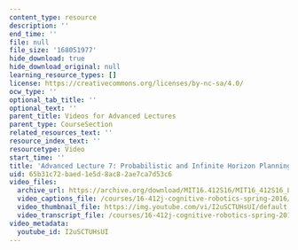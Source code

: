 ```yaml
---
content_type: resource
description: ''
end_time: ''
file: null
file_size: '168051977'
hide_download: true
hide_download_original: null
learning_resource_types: []
license: https://creativecommons.org/licenses/by-nc-sa/4.0/
ocw_type: ''
optional_tab_title: ''
optional_text: ''
parent_title: Videos for Advanced Lectures
parent_type: CourseSection
related_resources_text: ''
resource_index_text: ''
resourcetype: Video
start_time: ''
title: 'Advanced Lecture 7: Probabilistic and Infinite Horizon Planning'
uid: 65b31c72-baed-1e5d-8ac8-2ae7ca7d53c6
video_files:
  archive_url: https://archive.org/download/MIT16.412S16/MIT16_412S16_Lec6_Temporal_Logic_300k.mp4
  video_captions_file: /courses/16-412j-cognitive-robotics-spring-2016/076206661295513bb40420471f455cce_I2uSCTUHsUI.vtt
  video_thumbnail_file: https://img.youtube.com/vi/I2uSCTUHsUI/default.jpg
  video_transcript_file: /courses/16-412j-cognitive-robotics-spring-2016/44d372dc770193617168c117af2f3558_I2uSCTUHsUI.pdf
video_metadata:
  youtube_id: I2uSCTUHsUI
---
```

